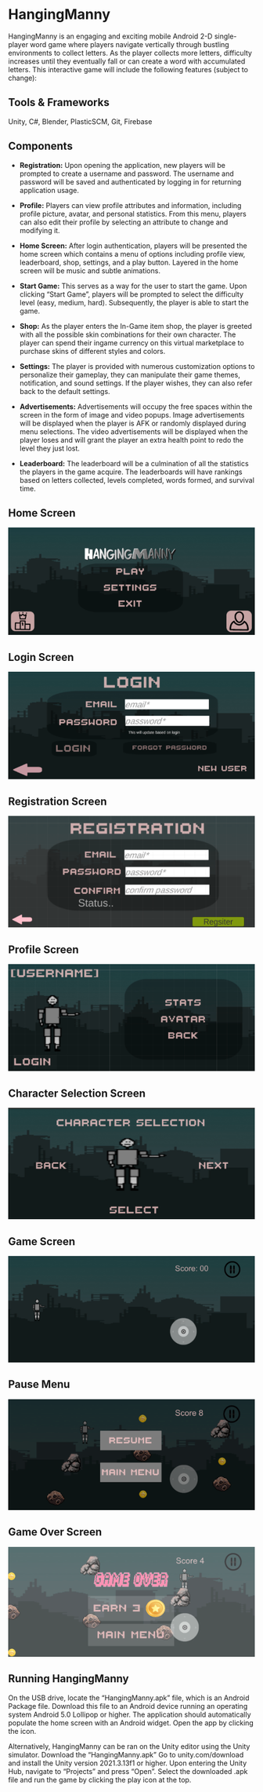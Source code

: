 # HangingManny
<p>HangingManny is an engaging and exciting mobile Android 2-D single-player word game where players navigate vertically through bustling environments to collect letters. As the player collects more letters, difficulty increases until they eventually fall or can create a word with accumulated letters. This interactive game will include the following features (subject to change):<br>
  
## Tools & Frameworks
Unity, C#, Blender, PlasticSCM, Git, Firebase

## Components
*   **Registration:** Upon opening the application, new players will be prompted to create a username and password. The username and password will be saved and authenticated by logging in for returning application usage.<br>

*   **Profile:** Players can view profile attributes and information, including profile picture, avatar, and personal statistics. From this menu, players can also edit their profile by selecting an attribute to change and modifying it.<br>

*   **Home Screen:** After login authentication, players will be presented the home screen which contains a menu of options including profile view, leaderboard, shop, settings, and a play button. Layered in the home screen will be music and subtle animations.<br>

*   **Start Game:** This serves as a way for the user to start the game. Upon clicking “Start Game”,  players will be prompted to select the difficulty level (easy, medium, hard). Subsequently, the player is able to start the game.<br>

*   **Shop:** As the player enters the In-Game item shop, the player is greeted with all the possible skin combinations for their own character. The player can spend their ingame currency on this virtual marketplace to purchase skins of different styles and colors.<br>

*   **Settings:** The player is provided with numerous customization options to personalize their gameplay, they can manipulate their game themes, notification, and sound settings. If the player wishes, they can also refer back to the default settings.<br>

*   **Advertisements:** Advertisements will occupy the free spaces within the screen in the form of image and video popups. Image advertisements will be displayed when the player is AFK or randomly displayed during menu selections. The video advertisements will be displayed when the player loses and will grant the player an extra health point to redo the level they just lost. <br>

*   **Leaderboard:** The leaderboard will be a culmination of all the statistics the players in the game acquire. The leaderboards will have rankings based on letters collected, levels completed, words formed, and survival time.</p>


## Home Screen
![](pics/homescreen.png)

## Login Screen
![](pics/login.png)
## Registration Screen
![](pics/registration.png)
## Profile Screen
![](pics/profile.png)
## Character Selection Screen
![](pics/char_select.png)
## Game Screen
![](pics/gameplay.png)
## Pause Menu
![](pics/pause_menu.png)
## Game Over Screen
![](pics/game_over.png)

## Running HangingManny
<p>
On the USB drive, locate the “HangingManny.apk” file, which is an Android Package file. Download this file to an Android device running an operating system Android 5.0 Lollipop or higher. The application should automatically populate the home screen with an Android widget. Open the app by clicking the icon.

Alternatively, HangingManny can be ran on the Unity editor using the Unity simulator. Download the “HangingManny.apk” Go to unity.com/download and install the Unity version 2021.3.13f1 or higher. Upon entering the Unity Hub, navigate to “Projects” and press “Open”. Select the downloaded .apk file and run the game by clicking the play icon at the top.
</p>
